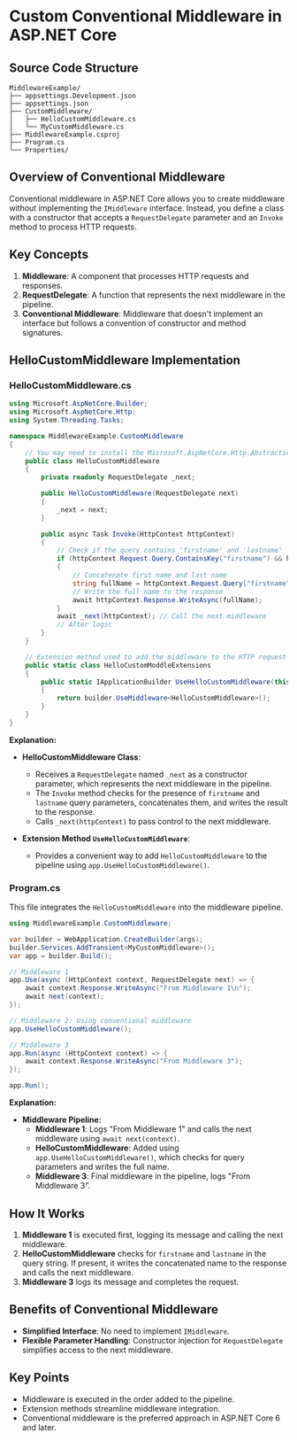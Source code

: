 
# Custom Conventional Middleware in ASP.NET Core

## Source Code Structure

```
MiddlewareExample/
├── appsettings.Development.json
├── appsettings.json
├── CustomMiddleware/
│   ├── HelloCustomMiddleware.cs
│   └── MyCustomMiddleware.cs
├── MiddlewareExample.csproj
├── Program.cs
└── Properties/
```

## Overview of Conventional Middleware

Conventional middleware in ASP.NET Core allows you to create middleware without implementing the `IMiddleware` interface. Instead, you define a class with a constructor that accepts a `RequestDelegate` parameter and an `Invoke` method to process HTTP requests.

## Key Concepts

1. **Middleware**: A component that processes HTTP requests and responses.
2. **RequestDelegate**: A function that represents the next middleware in the pipeline.
3. **Conventional Middleware**: Middleware that doesn't implement an interface but follows a convention of constructor and method signatures.

## HelloCustomMiddleware Implementation

### HelloCustomMiddleware.cs

```csharp
using Microsoft.AspNetCore.Builder;
using Microsoft.AspNetCore.Http;
using System.Threading.Tasks;

namespace MiddlewareExample.CustomMiddleware
{
    // You may need to install the Microsoft.AspNetCore.Http.Abstractions package into your project
    public class HelloCustomMiddleware
    {
        private readonly RequestDelegate _next;

        public HelloCustomMiddleware(RequestDelegate next)
        {
            _next = next;
        }

        public async Task Invoke(HttpContext httpContext)
        {
            // Check if the query contains 'firstname' and 'lastname'
            if (httpContext.Request.Query.ContainsKey("firstname") && httpContext.Request.Query.ContainsKey("lastname"))
            {
                // Concatenate first name and last name
                string fullName = httpContext.Request.Query["firstname"] + " " + httpContext.Request.Query["lastname"];
                // Write the full name to the response
                await httpContext.Response.WriteAsync(fullName);
            }
            await _next(httpContext); // Call the next middleware
            // After logic
        }
    }

    // Extension method used to add the middleware to the HTTP request pipeline.
    public static class HelloCustomModdleExtensions
    {
        public static IApplicationBuilder UseHelloCustomMiddleware(this IApplicationBuilder builder)
        {
            return builder.UseMiddleware<HelloCustomMiddleware>();
        }
    }
}
```

**Explanation:**

- **HelloCustomMiddleware Class**:
  - Receives a `RequestDelegate` named `_next` as a constructor parameter, which represents the next middleware in the pipeline.
  - The `Invoke` method checks for the presence of `firstname` and `lastname` query parameters, concatenates them, and writes the result to the response.
  - Calls `_next(httpContext)` to pass control to the next middleware.

- **Extension Method `UseHelloCustomMiddleware`**:
  - Provides a convenient way to add `HelloCustomMiddleware` to the pipeline using `app.UseHelloCustomMiddleware()`.

### Program.cs

This file integrates the `HelloCustomMiddleware` into the middleware pipeline.

```csharp
using MiddlewareExample.CustomMiddleware;

var builder = WebApplication.CreateBuilder(args);
builder.Services.AddTransient<MyCustomMiddleware>();
var app = builder.Build();

// Middleware 1
app.Use(async (HttpContext context, RequestDelegate next) => {
    await context.Response.WriteAsync("From Middleware 1\n");
    await next(context);
});

// Middleware 2: Using conventional middleware
app.UseHelloCustomMiddleware();

// Middleware 3
app.Run(async (HttpContext context) => {
    await context.Response.WriteAsync("From Middleware 3");
});

app.Run();
```

**Explanation:**

- **Middleware Pipeline**:
  - **Middleware 1**: Logs "From Middleware 1" and calls the next middleware using `await next(context)`.
  - **HelloCustomMiddleware**: Added using `app.UseHelloCustomMiddleware()`, which checks for query parameters and writes the full name.
  - **Middleware 3**: Final middleware in the pipeline, logs "From Middleware 3".

## How It Works

1. **Middleware 1** is executed first, logging its message and calling the next middleware.
2. **HelloCustomMiddleware** checks for `firstname` and `lastname` in the query string. If present, it writes the concatenated name to the response and calls the next middleware.
3. **Middleware 3** logs its message and completes the request.

## Benefits of Conventional Middleware

- **Simplified Interface**: No need to implement `IMiddleware`.
- **Flexible Parameter Handling**: Constructor injection for `RequestDelegate` simplifies access to the next middleware.

## Key Points

- Middleware is executed in the order added to the pipeline.
- Extension methods streamline middleware integration.
- Conventional middleware is the preferred approach in ASP.NET Core 6 and later.
